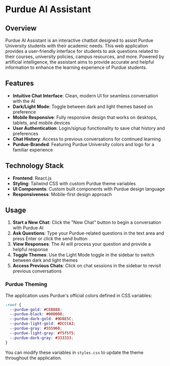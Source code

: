 # Purdue AI Assistant

## Overview

Purdue AI Assistant is an interactive chatbot designed to assist Purdue University students with their academic needs. This web application provides a user-friendly interface for students to ask questions related to their courses, university policies, campus resources, and more. Powered by artificial intelligence, the assistant aims to provide accurate and helpful information to enhance the learning experience of Purdue students.

## Features

- **Intuitive Chat Interface**: Clean, modern UI for seamless conversation with the AI
- **Dark/Light Mode**: Toggle between dark and light themes based on preference
- **Mobile Responsive**: Fully responsive design that works on desktops, tablets, and mobile devices
- **User Authentication**: Login/signup functionality to save chat history and preferences
- **Chat History**: Access to previous conversations for continued learning
- **Purdue-Branded**: Featuring Purdue University colors and logo for a familiar experience

## Technology Stack

- **Frontend**: React.js
- **Styling**: Tailwind CSS with custom Purdue theme variables
- **UI Components**: Custom built components with Purdue design language
- **Responsiveness**: Mobile-first design approach

## Usage

1. **Start a New Chat**: Click the "New Chat" button to begin a conversation with Purdue AI
2. **Ask Questions**: Type your Purdue-related questions in the text area and press Enter or click the send button
3. **View Responses**: The AI will process your question and provide a helpful response
4. **Toggle Themes**: Use the Light Mode toggle in the sidebar to switch between dark and light themes
5. **Access Previous Chats**: Click on chat sessions in the sidebar to revisit previous conversations

### Purdue Theming

The application uses Purdue's official colors defined in CSS variables:

```css
:root {
  --purdue-gold: #CEB888;
  --purdue-black: #000000;
  --purdue-dark-gold: #9D8E5C;
  --purdue-light-gold: #DCCCA3;
  --purdue-gray: #555960;
  --purdue-light-gray: #f5f5f5;
  --purdue-dark-gray: #333333;
}
```

You can modify these variables in `styles.css` to update the theme throughout the application.
